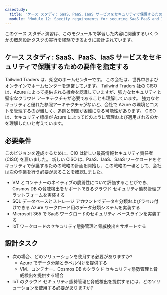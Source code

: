 ```yaml
---
casestudy:
  title: 'ケース スタディ: SaaS、PaaS、IaaS サービスをセキュリティで保護するための要件を指定する'
  module: 'Module 12: Specify requirements for securing SaaS PaaS and IaaS services'
---
```


このケース スタディ演習は、このモジュールで学習した内容に関連するいくつかの概念設計タスクの実行を経験できるように設計されています。

## ケース スタディ: SaaS、PaaS、IaaS サービスをセキュリティで保護するための要件を指定する

Tailwind Traders は、架空のホームセンターです。 この会社は、世界中およびオンラインでホームセンターを運営しています。 Tailwind Traders 社の CISO は、Azure によって提供される機会を認識していますが、強力なセキュリティと堅牢なクラウド アーキテクチャが必要であることも理解しています。 強力なセキュリティと優れた参照アーキテクチャがないと、会社で Azure の環境とコストを管理するのが難しく、追跡と制御が困難になる可能性があります。 CISO は、セキュリティ標準が Azure によってどのように管理および適用されるのかを理解したいと考えています。

## 必要条件

このビジョンを達成するために、CIO は新しい最高情報セキュリティ責任者 (CISO) を雇いました。 新しい CISO は、PaaS、IaaS、SaaS ワークロードをセキュリティで保護するための戦略の計画を開始し、この戦略の一環として、会社は次の作業を行う必要があることを確認しました。

-   VM とコンテナーのネイティブの脆弱性について評価することができ、Cosmos DB の脅威検出をサポートできるクラウド セキュリティ態勢管理プラットフォームを実装する
-   SQL データベースとストレージ アカウントでデータを分類およびラベル付けできる Azure ワークロード用のデータ分類システムを実装する
-   Microsoft 365 で SaaS ワークロードのセキュリティ ベースラインを実装する
-   IoT ワークロードのセキュリティ態勢管理と脅威検出をサポートする

## 設計タスク

* 次の場合、どのソリューションを使用する必要がありますか?
   - Azure でデータ分類とラベル付けを提供する
   - VM、コンテナー、Cosmos DB のクラウド セキュリティ態勢管理と脅威検出を提供する場合
* IoT のクラウド セキュリティ態勢管理と脅威検出を提供するには、どのソリューションを使用する必要がありますか?

